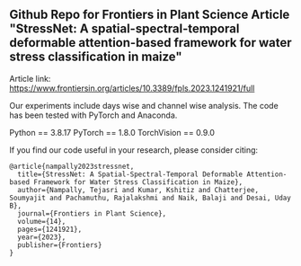 ## Github Repo for Frontiers in Plant Science Article "StressNet: A spatial-spectral-temporal deformable attention-based framework for water stress classification in maize"

Article link: https://www.frontiersin.org/articles/10.3389/fpls.2023.1241921/full

Our experiments include days wise and channel wise analysis. 
The code has been tested with PyTorch and Anaconda.

Python == 3.8.17
PyTorch == 1.8.0
TorchVision == 0.9.0



If you find our code useful in your research, please consider citing:


```
@article{nampally2023stressnet,
  title={StressNet: A Spatial-Spectral-Temporal Deformable Attention-based Framework for Water Stress Classification in Maize},
  author={Nampally, Tejasri and Kumar, Kshitiz and Chatterjee, Soumyajit and Pachamuthu, Rajalakshmi and Naik, Balaji and Desai, Uday B},
  journal={Frontiers in Plant Science},
  volume={14},
  pages={1241921},
  year={2023},
  publisher={Frontiers}
}
```
